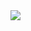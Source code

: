<img align="left" src="https://github-readme-stats.vercel.app/api?username=Ugr0&count_private=true&show_icons=true&theme=radical" />

